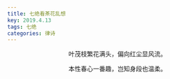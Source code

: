 ```yaml
---
title: 七绝看茶花乱想
key: 2019.4.13
tags: 七绝
categories: 律诗
---
```


<p align="center">叶茂枝繁花满头，偏向红尘显风流。
</p>
<p align="center">本性春心一番趣，岂知身段也温柔。
</p>
